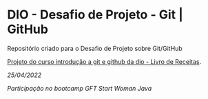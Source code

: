 # DIO - Desafio de Projeto - Git | GitHub

Repositório criado para o Desafio de Projeto sobre Git/GitHub

[Projeto do curso introdução a git e github da dio - Livro de Receitas](https://github.com/Brunarquino/livro-receitas).

*25/04/2022*

*Participação no bootcamp GFT Start Woman Java*
